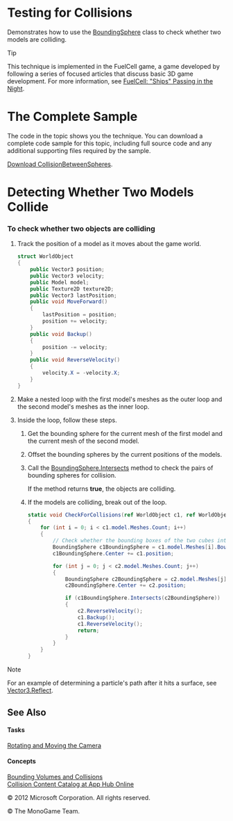 
# Testing for Collisions

Demonstrates how to use the [BoundingSphere](bb195173.md) class to check whether two models are colliding.


> [!TIP]
> This technique is implemented in the FuelCell game, a game developed by following a series of focused articles that discuss basic 3D game development. For more information, see <A href="dd254739.md">FuelCell: "Ships" Passing in the Night</A>.


# The Complete Sample

The code in the topic shows you the technique. You can download a complete code sample for this topic, including full source code and any additional supporting files required by the sample.

[Download CollisionBetweenSpheres](http://go.microsoft.com/fwlink/?linkid=198839).

# Detecting Whether Two Models Collide

### To check whether two objects are colliding

1.  Track the position of a model as it moves about the game world.
    
    ``` csharp
    struct WorldObject
    {
        public Vector3 position;
        public Vector3 velocity;
        public Model model;
        public Texture2D texture2D;
        public Vector3 lastPosition;
        public void MoveForward()
        {
            lastPosition = position;
            position += velocity;
        }
        public void Backup()
        {
            position -= velocity;
        }
        public void ReverseVelocity()
        {
            velocity.X = -velocity.X;
        }
    }
    ```

2.  Make a nested loop with the first model's meshes as the outer loop and the second model's meshes as the inner loop.

3.  Inside the loop, follow these steps.
    
    1.  Get the bounding sphere for the current mesh of the first model and the current mesh of the second model.
    
    2.  Offset the bounding spheres by the current positions of the models.
    
    3.  Call the [BoundingSphere.Intersects](bb197631.md) method to check the pairs of bounding spheres for collision.
        
        If the method returns **true**, the objects are colliding.
    
    4.  If the models are colliding, break out of the loop.
        
        ``` csharp
        static void CheckForCollisions(ref WorldObject c1, ref WorldObject c2)
        {
            for (int i = 0; i < c1.model.Meshes.Count; i++)
            {
                // Check whether the bounding boxes of the two cubes intersect.
                BoundingSphere c1BoundingSphere = c1.model.Meshes[i].BoundingSphere;
                c1BoundingSphere.Center += c1.position;
        
                for (int j = 0; j < c2.model.Meshes.Count; j++)
                {
                    BoundingSphere c2BoundingSphere = c2.model.Meshes[j].BoundingSphere;
                    c2BoundingSphere.Center += c2.position;
        
                    if (c1BoundingSphere.Intersects(c2BoundingSphere))
                    {
                        c2.ReverseVelocity();
                        c1.Backup();
                        c1.ReverseVelocity();
                        return;
                    }
                }
            }
        }
        ```


> [!NOTE]
> For an example of determining a particle's path after it hits a surface, see <A href="bb198638.md">Vector3.Reflect</A>.


## See Also

#### Tasks

[Rotating and Moving the Camera](bb197901.md)  

#### Concepts

[Bounding Volumes and Collisions](bb313876.md)  
[Collision Content Catalog at App Hub Online](http://go.microsoft.com/fwlink/?linkid=128869)

© 2012 Microsoft Corporation. All rights reserved.  

© The MonoGame Team.